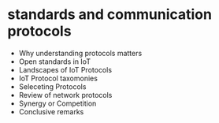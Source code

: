 # standards and communication protocols

- Why understanding protocols matters
- Open standards in IoT
- Landscapes of IoT Protocols
- IoT Protocol taxomonies
- Seleceting Protocols
- Review of network protocols
- Synergy or Competition
- Conclusive remarks